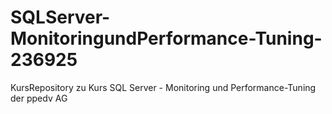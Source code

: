 # SQLServer-MonitoringundPerformance-Tuning-236925
KursRepository zu Kurs SQL Server - Monitoring und Performance-Tuning  der ppedv AG

